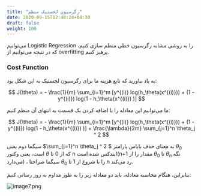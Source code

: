 ```yaml
---
title: "رگرسیون لجستیک منظم"
date: 2020-09-15T12:48:24+04:30
draft: false
weight: 100
---
```


می‌توانیم Logistic Regression را به روشی مشابه رگرسیون خطی
منظم سازی کنیم، که در نتیجه می‌توانیم از overfitting پرهیز کنیم.

### Cost Function


به یاد بیاورید که تابع هزینه ما برای رگرسیون لجستیک به این شکل بود:

$$
J(\theta) = - \frac{1}{m} \sum_{i=1}^m [y^{(i)} log(h_\theta(x^{(i)})) + (1 - y^{(i)}) log(1 - h_\theta(x^{(i)}) )]  
$$


ما می‌توانیم این معادله را با اضافه کردن یک قسمت به انتهای آن منظم کنیم:

$$
J(\theta) = - \frac{1}{m} \sum_{i=1}^m [y^{(i)} log(h_\theta(x^{(i)})) + (1 - y^{(i)}) log(1 - h_\theta(x^{(i)}) )]  + \frac{\lambda}{2m} \sum_{j=1}^n \theta_j ^ 2
$$


سیگما دوم یعنی $\sum_{j=1}^n \theta_j ^ 2 $ به معنای حذف بایاس پارامتر $\theta_0$ است،
یعنی وکتور $\theta$ که از 0 تا n ایندکس شده است(n+1 مقدار را از $\theta_0$ تا $\theta_n$ نگه می‌دارد)
، سیگما صراحتا $\theta_0$  را با شروع از 1 تا n رد می‌کند.


بنابراین، هنگام محاسبه معادله، باید دو معادله زیر را به طور مداوم به روز رسانی کنیم:

![image7.png](../images/image7.png?width=35pc)
